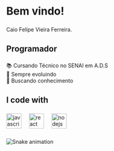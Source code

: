 <h1 align="left">Bem vindo!</h1>

###

<p align="left">Caio Felipe Vieira Ferreira.</p>

###

<h2 align="left">Programador</h2>

###

<p align="left">📚 Cursando Técnico no SENAI em A.D.S<br>🎯 Sempre evoluindo<br>🎲 Buscando conhecimento</p>

###

<h2 align="left">I code with</h2>

###

<div align="left">
  <img src="https://cdn.jsdelivr.net/gh/devicons/devicon/icons/javascript/javascript-original.svg" height="40" alt="javascript logo"  />
  <img width="12" />
  <img src="https://cdn.jsdelivr.net/gh/devicons/devicon/icons/react/react-original.svg" height="40" alt="react logo"  />
  <img width="12" />
  <img src="https://cdn.jsdelivr.net/gh/devicons/devicon/icons/nodejs/nodejs-original.svg" height="40" alt="nodejs logo"  />
</div>

###

<img src="https://raw.githubusercontent.com/CaioFelps007/CaioFelps007/output/snake.svg" alt="Snake animation" />

###
